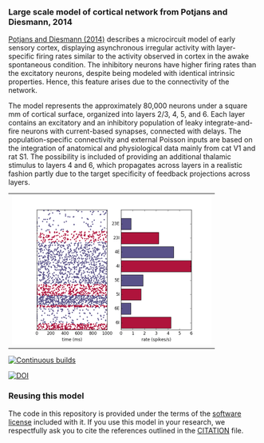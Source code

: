### Large scale model of cortical network from Potjans and Diesmann, 2014

[Potjans and Diesmann (2014)](https://academic.oup.com/cercor/article/24/3/785/398560) describes a microcircuit model of early sensory cortex, displaying asynchronous irregular activity with layer-specific firing rates similar to the activity observed in cortex in the awake spontaneous condition. The inhibitory neurons have higher firing rates than the excitatory neurons, despite being modeled with identical intrinsic properties. Hence, this feature arises due to the connectivity of the network.

The model represents the approximately 80,000 neurons under a square mm of cortical surface, organized into layers 2/3, 4, 5, and 6. Each layer contains an excitatory and an inhibitory population of leaky integrate-and-fire neurons with current-based synapses, connected with delays. The population-specific connectivity and external Poisson inputs are based on the integration of anatomical and physiological data mainly from cat V1 and rat S1. The possibility is included of providing an additional thalamic stimulus to layers 4 and 6, which propagates across layers in a realistic fashion partly due to the target specificity of feedback projections across layers.

<table>
<tr>
<td><img alt="Raster and bar plots of spiking activity" src="https://raw.githubusercontent.com/OpenSourceBrain/PotjansDiesmann2014/master/images/pynn_nest_plots_1.0.png" height="300"/></td>
</tr>
</table>

[![Continuous builds](https://github.com/OpenSourceBrain/PotjansDiesmann2014/actions/workflows/omv-ci.yml/badge.svg)](https://github.com/OpenSourceBrain/PotjansDiesmann2014/actions/workflows/omv-ci.yml)

[![DOI](https://www.zenodo.org/badge/21612755.svg)](https://www.zenodo.org/badge/latestdoi/21612755)

### Reusing this model 

The code in this repository is provided under the terms of the [software license](LICENSE) included with it. If you use this model in your research, we respectfully ask you to cite the references outlined in the
 [CITATION](CITATION.md) file.
